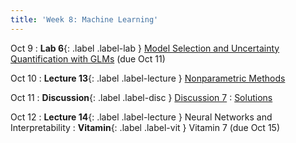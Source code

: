 ```yaml
---
title: 'Week 8: Machine Learning'
---
```

Oct 9
: **Lab 6**{: .label .label-lab } [Model Selection and Uncertainty Quantification with GLMs](https://data102.datahub.berkeley.edu/hub/user-redirect/git-pull?repo=https%3A%2F%2Fgithub.com%2Fds-102%2Ffa23-materials&urlpath=lab%2Ftree%2Ffa23-materials%2Flab%2Flab06%2Flab06.ipynb&branch=main) (due Oct 11)

Oct 10
: **Lecture 13**{: .label .label-lecture } [Nonparametric Methods](lecture/lec13)

Oct 11
: **Discussion**{: .label .label-disc } [Discussion 7](https://drive.google.com/file/d/10DVoqBBTeq1_PiZ7XpHF5FGWTg1arXkV/view?usp=sharing)
    : [Solutions](https://drive.google.com/file/d/1JGxdaLJoePkd2dtbH9uWZukvWlW_8QPC/view?usp=sharing)

Oct 12
: **Lecture 14**{: .label .label-lecture } Neural Networks and Interpretability
: **Vitamin**{: .label .label-vit } Vitamin 7 (due Oct 15)
